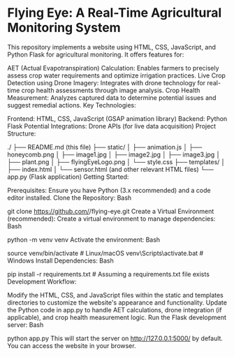 # Flying Eye: A Real-Time Agricultural Monitoring System

This repository implements a website using HTML, CSS, JavaScript, and Python Flask for agricultural monitoring. It offers features for:

AET (Actual Evapotranspiration) Calculation: Enables farmers to precisely assess crop water requirements and optimize irrigation practices.
Live Crop Detection using Drone Imagery: Integrates with drone technology for real-time crop health assessments through image analysis.
Crop Health Measurement: Analyzes captured data to determine potential issues and suggest remedial actions.
Key Technologies:

Frontend: HTML, CSS, JavaScript (GSAP animation library)
Backend: Python Flask
Potential Integrations: Drone APIs (for live data acquisition)
Project Structure:

./
├── README.md (this file)
├── static/
│   ├── animation.js
│   ├── honeycomb.png
│   ├── image1.jpg
│   ├── image2.jpg
│   ├── image3.jpg
│   ├── plant.png
│   ├── flyingEyeLogo.png
│   └── style.css
├── templates/
│   ├── index.html
│   └── sensor.html (and other relevant HTML files)
└── app.py (Flask application)
Getting Started:

Prerequisites: Ensure you have Python (3.x recommended) and a code editor installed.
Clone the Repository:
Bash

git clone https://github.com/<your-username>/flying-eye.git
Create a Virtual Environment (recommended):
Create a virtual environment to manage dependencies:
Bash

python -m venv venv
Activate the environment:
Bash

source venv/bin/activate  # Linux/macOS
venv\Scripts\activate.bat  # Windows
Install Dependencies:
Bash

pip install -r requirements.txt  # Assuming a requirements.txt file exists
Development Workflow:

Modify the HTML, CSS, and JavaScript files within the static and templates directories to customize the website's appearance and functionality.
Update the Python code in app.py to handle AET calculations, drone integration (if applicable), and crop health measurement logic.
Run the Flask development server:
Bash

python app.py
This will start the server on http://127.0.0.1:5000/ by default. You can access the website in your browser.